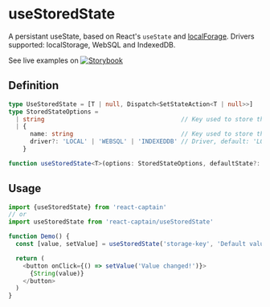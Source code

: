 # useStoredState

A persistant useState, based on React's `useState` and
[localForage](https://github.com/localForage/localForage). Drivers supported:
localStorage, WebSQL and IndexedDB.

See live examples on [![Storybook](https://cdn.jsdelivr.net/gh/storybooks/brand@master/badge/badge-storybook.svg)](https://react-captain.soywod.me/?selectedKind=useStoredState&selectedStory=Default&full=0&addons=1&stories=1&panelRight=0&addonPanel=storybook%2Factions%2Factions-panel)

## Definition

```typescript
type UseStoredState = [T | null, Dispatch<SetStateAction<T | null>>]
type StoredStateOptions =
  | string                                      // Key used to store the state
  | {
      name: string                              // Key used to store the state
      driver?: 'LOCAL' | 'WEBSQL' | 'INDEXEDDB' // Driver, default: 'LOCAL'
    }

function useStoredState<T>(options: StoredStateOptions, defaultState?: T | null): UseStoredState
```

## Usage

```typescript
import {useStoredState} from 'react-captain'
// or
import useStoredState from 'react-captain/useStoredState'

function Demo() {
  const [value, setValue] = useStoredState('storage-key', 'Default value')

  return (
    <button onClick={() => setValue('Value changed!')}>
      {String(value)}
    </button>
  )
}
```
